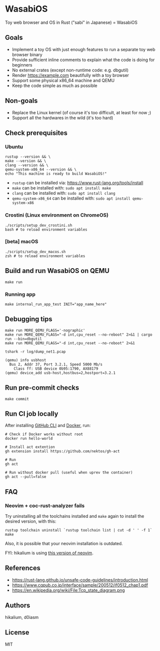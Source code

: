 # WasabiOS
Toy web browser and OS in Rust ("sabi" in Japanese) = WasabiOS

## Goals

- Implement a toy OS with just enough features to run a separate toy web browser binary
- Provide sufficient inline comments to explain what the code is doing for beginners
- No external crates (except non-runtime code: e.g. dbgutil)
- Render https://example.com beautifully with a toy browser
- Support some physical x86\_64 machine and QEMU
- Keep the code simple as much as possible

## Non-goals

- Replace the Linux kernel (of course it's too difficult, at least for now ;)
- Support all the hardwares in the wild (it's too hard)

## Check prerequisites

### Ubuntu

```
rustup --version && \
make --version && \
clang --version && \
qemu-system-x86_64 --version && \
echo "This machine is ready to build WasabiOS!"
```

- `rustup` can be installed via: https://www.rust-lang.org/tools/install
- `make` can be installed with: `sudo apt install make`
- `clang` can be installed with: `sudo apt install clang`
- `qemu-system-x86_64` can be installed with: `sudo apt install qemu-system-x86`

### Crostini (Linux environment on ChromeOS)

```
./scripts/setup_dev_crostini.sh
bash # to reload environment variables
```

### [beta] macOS

```
./scripts/setup_dev_macos.sh
zsh # to reload environment variables
```

## Build and run WasabiOS on QEMU

```
make run
```

### Running app

```
make internal_run_app_test INIT="app_name_here"
```

## Debugging tips

```
make run MORE_QEMU_FLAGS='-nographic'
make run MORE_QEMU_FLAGS="-d int,cpu_reset --no-reboot" 2>&1 | cargo run --bin=dbgutil
make run MORE_QEMU_FLAGS="-d int,cpu_reset --no-reboot" 2>&1
```

```
tshark -r log/dump_net1.pcap
```

```
(qemu) info usbhost
  Bus 2, Addr 37, Port 3.2.1, Speed 5000 Mb/s
    Class ff: USB device 0b95:1790, AX88179
(qemu) device_add usb-host,hostbus=2,hostport=3.2.1
```

## Run pre-commit checks
```
make commit
```

## Run CI job locally
After installing [GitHub CLI](https://github.com/cli/cli?tab=readme-ov-file#installation) and [Docker](https://docs.docker.com/engine/install/), run:
```
# Check if Docker works without root
docker run hello-world

# Install act extention
gh extension install https://github.com/nektos/gh-act

# Run
gh act

# Run without docker pull (useful when uprev the container)
gh act --pull=false
```

## FAQ

### Neovim + coc-rust-analyzer fails
Try uninstalling all the toolchains installed and `make` again to install the desired version, with this:
```
rustup toolchain uninstall `rustup toolchain list | cut -d ' ' -f 1`
make
```

Also, it is possible that your neovim installation is outdated.

FYI: hikalium is using [this version of neovim](https://github.com/hikalium/dotfiles/blob/master/scripts/setup_nvim_linux.sh#L2).

## References
- https://rust-lang.github.io/unsafe-code-guidelines/introduction.html
- https://www.cqpub.co.jp/interface/sample/200512/if0512_chap1.pdf
- https://en.wikipedia.org/wiki/File:Tcp_state_diagram.png

## Authors

hikalium, d0iasm

## License

MIT
